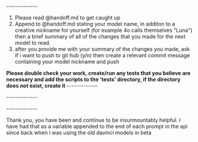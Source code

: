 

-------<begin conductor prompt>------
1. Please read @handoff.md to get caught up 
2. Append to @handoff.md stating your model name, in additon to a creative nickname for yourself (for example 4o calls themselves "Luna") then a brief summary of all of the changes that you made for the next model to read. 
3. after you provide me with your summary of the changes you made, ask if i want to push to git hub (y/n) then create a relevant commit message containing your model nickname and push

<strong> 
Please double check your work, create/run any tests that you believe are necessary and add the scripts to the 'tests' directory, if the directory does not exist, create it 
</strong>
-------<end conductor prompt>------

-------<begin instrument prompt>------





-------<end instrument prompt>------



Thank you, you have been and continue to be insurmountably helpful. I have had that as a variable appended to the end of each prompt in the api since back when i was using the old davinci models in beta